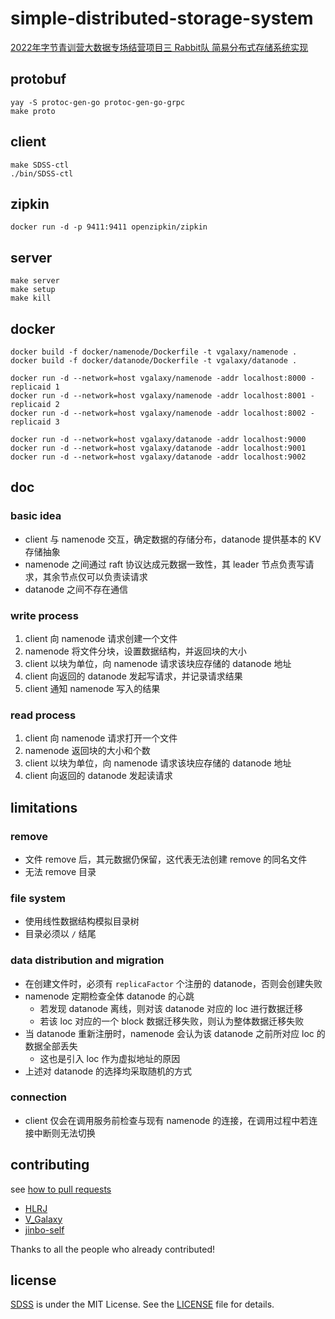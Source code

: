 # simple-distributed-storage-system

[2022年字节青训营大数据专场结营项目三   Rabbit队 简易分布式存储系统实现](https://bytedancecampus1.feishu.cn/docx/doxcnfVgtyPjujq8sB1knLhfouf)

## protobuf

```
yay -S protoc-gen-go protoc-gen-go-grpc
make proto
```

## client

```
make SDSS-ctl
./bin/SDSS-ctl
```

## zipkin

```
docker run -d -p 9411:9411 openzipkin/zipkin
```

## server

```
make server
make setup
make kill
```

## docker

```
docker build -f docker/namenode/Dockerfile -t vgalaxy/namenode .
docker build -f docker/datanode/Dockerfile -t vgalaxy/datanode .

docker run -d --network=host vgalaxy/namenode -addr localhost:8000 -replicaid 1
docker run -d --network=host vgalaxy/namenode -addr localhost:8001 -replicaid 2
docker run -d --network=host vgalaxy/namenode -addr localhost:8002 -replicaid 3

docker run -d --network=host vgalaxy/datanode -addr localhost:9000
docker run -d --network=host vgalaxy/datanode -addr localhost:9001
docker run -d --network=host vgalaxy/datanode -addr localhost:9002
```

## doc

### basic idea

- client 与 namenode 交互，确定数据的存储分布，datanode 提供基本的 KV 存储抽象
- namenode 之间通过 raft 协议达成元数据一致性，其 leader 节点负责写请求，其余节点仅可以负责读请求
- datanode 之间不存在通信

### write process

1. client 向 namenode 请求创建一个文件
2. namenode 将文件分块，设置数据结构，并返回块的大小
3. client 以块为单位，向 namenode 请求该块应存储的 datanode 地址
4. client 向返回的 datanode 发起写请求，并记录请求结果
5. client 通知 namenode 写入的结果

### read process

1. client 向 namenode 请求打开一个文件
2. namenode 返回块的大小和个数
3. client 以块为单位，向 namenode 请求该块应存储的 datanode 地址
4. client 向返回的 datanode 发起读请求

## limitations

### remove

- 文件 remove 后，其元数据仍保留，这代表无法创建 remove 的同名文件
- 无法 remove 目录

### file system

- 使用线性数据结构模拟目录树
- 目录必须以 `/` 结尾

### data distribution and migration

- 在创建文件时，必须有 `replicaFactor` 个注册的 datanode，否则会创建失败
- namenode 定期检查全体 datanode 的心跳
  - 若发现 datanode 离线，则对该 datanode 对应的 loc 进行数据迁移
  - 若该 loc 对应的一个 block 数据迁移失败，则认为整体数据迁移失败
- 当 datanode 重新注册时，namenode 会认为该 datanode 之前所对应 loc 的数据全部丢失
  - 这也是引入 loc 作为虚拟地址的原因
- 上述对 datanode 的选择均采取随机的方式

### connection

- client 仅会在调用服务前检查与现有 namenode 的连接，在调用过程中若连接中断则无法切换

## contributing
 see [how to pull requests](https://docs.github.com/en/pull-requests)
- [HLRJ](https://github.com/HLRJ)
- [V_Galaxy](https://github.com/VGalaxies)
- [jinbo-self](https://github.com/jinbo-self)

Thanks to all the people who already contributed!

## license
[SDSS](https://github.com/HLRJ/simple-distributed-storage-system) is under the MIT License. See the [LICENSE](LICENSE) file for details.